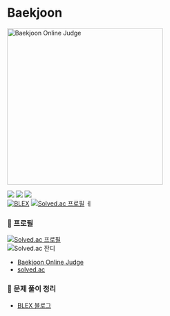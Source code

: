 # Baekjoon

<img alt="Baekjoon Online Judge" src="https://d2gd6pc034wcta.cloudfront.net/images/logo@2x.png" width="360"/>

![](https://img.shields.io/badge/Python-3776AB?style=flat&logo=Python&logoColor=FFFFFF)
![](https://img.shields.io/badge/Java-FFFFFF?style=flat&logo=OpenJDK&logoColor=000000)
![](https://img.shields.io/badge/Visual_Studio_Code-007ACC?style=flat&logo=VisualStudioCode&logoColor=FFFFFF)  
[![BLEX](https://img.shields.io/badge/BLEX-181717?style=flat&style=for-the-badge&logo=GITHUB&logoColor=FFFFFF)](https://blex.me/@Laeti-Park)
[![Solved.ac
프로필](http://mazassumnida.wtf/api/mini/generate_badge?boj=creator98)](https://solved.ac/creator98)  ㅔ

### 👤 프로필
[![Solved.ac
프로필](http://mazassumnida.wtf/api/v2/generate_badge?boj=creator98)](https://solved.ac/creator98)  
![Solved.ac 잔디](http://mazandi.herokuapp.com/api?handle=creator98&theme=dark)  
- [Baekjoon Online Judge](https://boj.kr/u/creator98)
- [solved.ac](https://solved.ac/profile/creator98)

### 📝 문제 풀이 정리
- [BLEX 블로그](https://blex.me/@Laeti-Park/series/boj-ps)
